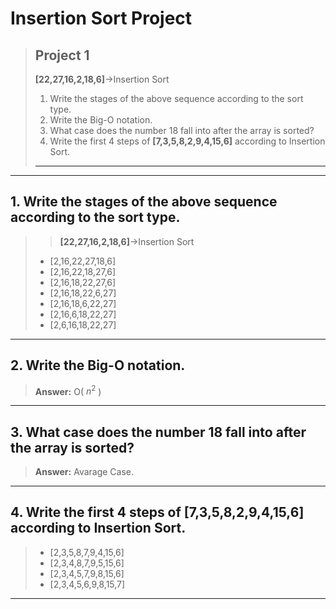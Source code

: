 # Insertion Sort Project
>## Project 1
>
>**[22,27,16,2,18,6]**->Insertion Sort
>
> 1. Write the stages of the above sequence according to the sort type.
> 2. Write the Big-O notation.
> 3. What case does the number 18 fall into after the array is sorted?
> 4. Write the first 4 steps of **[7,3,5,8,2,9,4,15,6]** according to Insertion Sort.
> ---
>
---
## 1. Write the stages of the above sequence according to the sort type.
>>**[22,27,16,2,18,6]**->Insertion Sort
> * [2,16,22,27,18,6]
> * [2,16,22,18,27,6]
> * [2,16,18,22,27,6]
> * [2,16,18,22,6,27]
> * [2,16,18,6,22,27]
> * [2,16,6,18,22,27]
> * [2,6,16,18,22,27]
---
## 2. Write the Big-O notation.
> **Answer:**   O( $n^2$ )
---
## 3. What case does the number 18 fall into after the array is sorted?
> **Answer:** Avarage Case.
---
## 4. Write the first 4 steps of **[7,3,5,8,2,9,4,15,6]** according to Insertion Sort.
>* [2,3,5,8,7,9,4,15,6]
>* [2,3,4,8,7,9,5,15,6]
>* [2,3,4,5,7,9,8,15,6]
>* [2,3,4,5,6,9,8,15,7]
---
